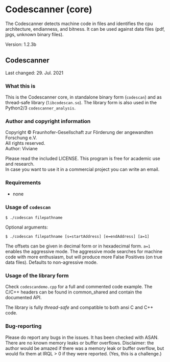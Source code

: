 # Codescanner (core) #

The Codescanner detects machine code in files and identifies the cpu architecture, endianness, and bitness.
It can be used against data files (pdf, jpgs, unknown binary files).

Version: 1.2.3b  
## Codescanner

Last changed: 29. Jul. 2021

### What this is

This is the Codescanner core, in standalone binary form (`codescan`) and
as thread-safe library (`libcodescan.so`). The library form is also used 
in the Python2/3 `codescanner_analysis`.

### Author and copyright information

Copyright © Fraunhofer-Gesellschaft zur Förderung der angewandten Forschung e.V.   
All rights reserved.   
Author: Viviane

Please read the included LICENSE. This program is free for academic use and research.   
In case you want to use it in a commercial project you can write an email.

### Requirements
* none

### Usage of `codescan`

```
$ ./codescan filepathname
```

Optional arguments:

```
$ ./codescan filepathname [s=startAddress] [e=endAddress] [a=1]

```

The offsets can be given in decimal form or in hexadecimal form. `a=1` 
enables the aggressive mode. The aggressive mode searches for machine code with
more enthusiasm, but will produce more False Positives (on true data files).
Defaults to non-agressive mode.

### Usage of the library form

Check `codescandemo.cpp` for a full and commented code example.
The C/C++ headers can be found in common_shared and contain the documented API.

The library is fully *thread-safe* and compatible to both ansi C and C++ code.

### Bug-reporting

Please do report any bugs in the issues. 
It has been checked with ASAN. There are no known memory leaks or buffer overflows. 
Disclaimer: the author would be amazed if there was a memory leak or buffer 
overflow, but would fix them at IRQL > 0 if they were reported. (Yes, this is a challenge.)
